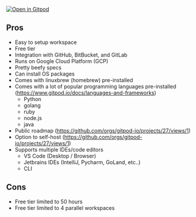 [![Open in Gitpod](https://gitpod.io/button/open-in-gitpod.svg)](https://gitpod.io/#https://github.com/dragid10/all-my-passwords)

## Pros
- Easy to setup workspace
- Free tier
- Integration with GitHub, BitBucket, and GitLab
- Runs on Google Cloud Platform (GCP)
- Pretty beefy specs
- Can install OS packages
- Comes with linuxbrew (homebrew) pre-installed
- Comes with a lot of popular programming languages pre-installed (https://www.gitpod.io/docs/languages-and-frameworks)
    - Python
    - golang
    - ruby
    - node.js
    - java
- Public roadmap (https://github.com/orgs/gitpod-io/projects/27/views/1)
- Option to self-host (https://github.com/orgs/gitpod-io/projects/27/views/1)
- Supports multiple IDEs/code editors
    - VS Code (Desktop / Browser)
    - Jetbrains IDEs (IntelliJ, Pycharm, GoLand, etc..)
    - CLI


## Cons
- Free tier limited to 50 hours 
- Free tier limited to 4 parallel workspaces